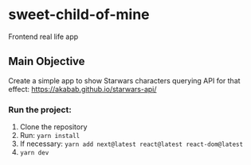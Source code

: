 # sweet-child-of-mine
Frontend real life app
## Main Objective
Create a simple app to show Starwars characters querying API for that effect:
    https://akabab.github.io/starwars-api/

### Run the project:
1. Clone the repository
2. Run: `yarn install`
3. If necessary: `yarn add next@latest react@latest react-dom@latest`
4. `yarn dev`
  